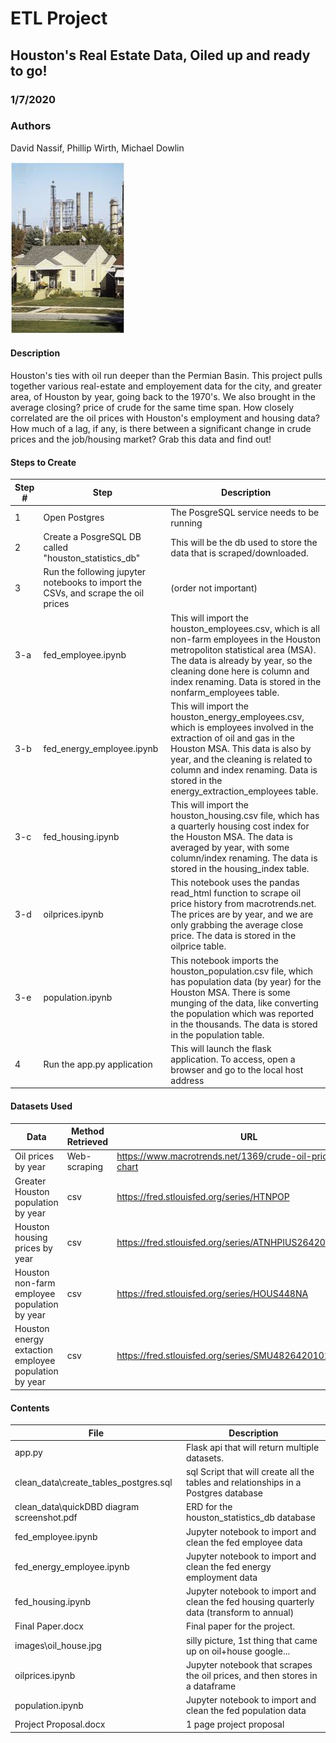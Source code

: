 # ETL Project
## Houston's Real Estate Data, Oiled up and ready to go!
### 1/7/2020
### Authors
David Nassif, Phillip Wirth, Michael Dowlin

!['Image not available'](/images/oil_house.jpg)

#### Description
Houston's ties with oil run deeper than the Permian Basin.  This project pulls together various real-estate and employement data for the city, and greater area, of Houston by year, going back to the 1970's.  We also brought in the average closing? price of crude for the same time span.  How closely correlated are the oil prices with Houston's employment and housing data?  How much of a lag, if any, is there between a significant change in crude prices and the job/housing market?  Grab this data and find out!

#### Steps to Create
| Step #| Step                               | Description                                                                        |
|-------|------------------------------------|------------------------------------------------------------------------------------|
|1      |Open Postgres                       |The PosgreSQL service needs to be running                                           |
|2      |Create a PosgreSQL DB called "houston_statistics_db"|This will be the db used to store the data that is scraped/downloaded.|
|3      |Run the following jupyter notebooks to import the CSVs, and scrape the oil prices|(order not important)            |
|3-a    |fed_employee.ipynb                  |This will import the houston_employees.csv, which is all non-farm employees in the Houston metropoliton statistical area (MSA).  The data is already by year, so the cleaning done here is column and index renaming.  Data is stored in the nonfarm_employees table.|
|3-b    |fed_energy_employee.ipynb|This will import the houston_energy_employees.csv, which is employees involved in the extraction of oil and gas in the Houston MSA.  This data is also by year, and the cleaning is related to column and index renaming.  Data is stored in the energy_extraction_employees table.|
|3-c    |fed_housing.ipynb            |This will import the houston_housing.csv file, which has a quarterly housing cost index for the Houston MSA.  The data is averaged by year, with some column/index renaming.  The data is stored in the housing_index table.|
|3-d    |oilprices.ipynb              |This notebook uses the pandas read_html function to scrape oil price history from macrotrends.net.  The prices are by year, and we are only grabbing the average close price.  The data is stored in the oilprice table.|
|3-e    |population.ipynb             |This notebook imports the houston_population.csv file, which has population data (by year) for the Houston MSA.  There is some munging of the data, like converting the population which was reported in the thousands.  The data is stored in the population table.|
|4      |Run the app.py application |This will launch the flask application.  To access, open a browser and go to the local host address|

#### Datasets Used
| Data                         | Method Retrieved           | URL                                                                 |
|------------------------------|----------------------------|---------------------------------------------------------------------|
|Oil prices by year	           |Web-scraping	              | https://www.macrotrends.net/1369/crude-oil-price-history-chart         |
|Greater Houston population by year|	csv	| https://fred.stlouisfed.org/series/HTNPOP         |
|Houston housing prices by year|	csv	|https://fred.stlouisfed.org/series/ATNHPIUS26420Q |
|Houston non-farm employee population by year	|csv	|https://fred.stlouisfed.org/series/HOUS448NA |
|Houston energy extaction employee population by year|	csv	|https://fred.stlouisfed.org/series/SMU48264201021100001SA |

#### Contents
| File                         | Description                                                                                     |
|------------------------------|-------------------------------------------------------------------------------------------------|
|app.py                         |Flask api that will return multiple datasets.|
|clean_data\create_tables_postgres.sql | sql Script that will create all the tables and relationships in a Postgres database    |
|clean_data\quickDBD diagram screenshot.pdf | ERD for the houston_statistics_db database                  |
|fed_employee.ipynb               | Jupyter notebook to import and clean the fed employee data |
|fed_energy_employee.ipynb            | Jupyter notebook to import and clean the fed energy employment data |
|fed_housing.ipynb               | Jupyter notebook to import and clean the fed housing quarterly data (transform to annual)|
|Final Paper.docx                | Final paper for the project.|
|images\oil_house.jpg             | silly picture, 1st thing that came up on oil+house google...|
|oilprices.ipynb                 | Jupyter notebook that scrapes the oil prices, and then stores in a dataframe |
|population.ipynb             | Jupyter notebook to import and clean the fed population data|
|Project Proposal.docx        | 1 page project proposal                                     |

  
